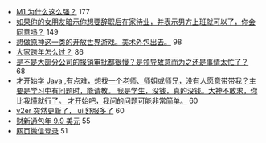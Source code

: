 - [M1 为什么这么强？](https://www.v2ex.com/t/740196) 177
- [如果你的女朋友暗示你想要辞职后在家待业，并表示男方上班就可以了，你会同意吗？](https://www.v2ex.com/t/740219) 149
- [想做原神这一类的开放世界游戏。美术外包出去。](https://www.v2ex.com/t/740270) 98
- [大家跨年怎么过？](https://www.v2ex.com/t/740202) 86
- [是不是大部分公司的报销审批都很慢？是领导故意而为之还是事情太忙了？](https://www.v2ex.com/t/740244) 68
- [才开始学 Java ,有点难，想找一个老师、师姐或师兄，没有人愿意带带我？主要是学习中有问题时，能请教。
我是学生，没钱，真的没钱。大神不敢求，你比我懂就行了。
才开始吧，我问的问题可能非常简单。](https://www.v2ex.com/t/740415) 60
- [v2er 突然更新了， ui 舒服多了](https://www.v2ex.com/t/740216) 60
- [财新通包年 9.9 美元](https://www.v2ex.com/t/740284) 55
- [网页微信登录](https://www.v2ex.com/t/740217) 51